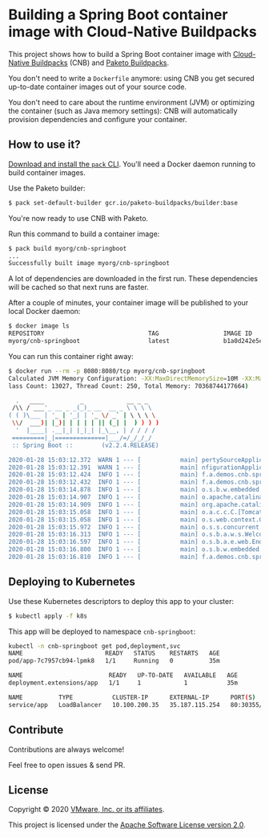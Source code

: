 # Building a Spring Boot container image with Cloud-Native Buildpacks

This project shows how to build a Spring Boot container image with
[Cloud-Native Buildpacks](https://buildpacks.io) (CNB) and
[Paketo Buildpacks](https://paketo.io).

You don't need to write a `Dockerfile` anymore: using CNB you get
secured up-to-date container images out of your source code.

You don't need to care about the runtime environment (JVM)
or optimizing the container (such as Java memory settings):
CNB will automatically provision dependencies and configure your container.

## How to use it?

[Download and install the `pack` CLI](https://github.com/buildpacks/pack/releases).
You'll need a Docker daemon running to build container images.

Use the Paketo builder:
```bash
$ pack set-default-builder gcr.io/paketo-buildpacks/builder:base
```

You're now ready to use CNB with Paketo.

Run this command to build a container image:
```bash
$ pack build myorg/cnb-springboot
...
Successfully built image myorg/cnb-springboot
```

A lot of dependencies are downloaded in the first run.
These dependencies will be cached so that next runs are faster.

After a couple of minutes, your container image will be published 
to your local Docker daemon:
```bash
$ docker image ls
REPOSITORY                             TAG                  IMAGE ID    
myorg/cnb-springboot                   latest               b1a0d242e5ec
```

You can run this container right away:
```bash
$ docker run --rm -p 8080:8080/tcp myorg/cnb-springboot
Calculated JVM Memory Configuration: -XX:MaxDirectMemorySize=10M -XX:MaxMetaspaceSize=87457K -XX:ReservedCodeCacheSize=240M -Xss1M -Xmx68718877278K (Head Room: 0%, Loaded C
lass Count: 13027, Thread Count: 250, Total Memory: 70368744177664)

  .   ____          _            __ _ _
 /\\ / ___'_ __ _ _(_)_ __  __ _ \ \ \ \
( ( )\___ | '_ | '_| | '_ \/ _` | \ \ \ \
 \\/  ___)| |_)| | | | | || (_| |  ) ) ) )
  '  |____| .__|_| |_|_| |_\__, | / / / /
 =========|_|==============|___/=/_/_/_/
 :: Spring Boot ::        (v2.2.4.RELEASE)

2020-01-28 15:03:12.372  WARN 1 --- [           main] pertySourceApplicationContextInitializer : Skipping 'cloud' property source addition because not in a cloud
2020-01-28 15:03:12.391  WARN 1 --- [           main] nfigurationApplicationContextInitializer : Skipping reconfiguration because not in a cloud
2020-01-28 15:03:12.424  INFO 1 --- [           main] f.a.demos.cnb.springboot.Application     : Starting Application on b087eee7b53a with PID 1 (/workspace/BOOT-INF/classes started by cnb in /workspace)
2020-01-28 15:03:12.432  INFO 1 --- [           main] f.a.demos.cnb.springboot.Application     : No active profile set, falling back to default profiles: default
2020-01-28 15:03:14.878  INFO 1 --- [           main] o.s.b.w.embedded.tomcat.TomcatWebServer  : Tomcat initialized with port(s): 8080 (http)
2020-01-28 15:03:14.907  INFO 1 --- [           main] o.apache.catalina.core.StandardService   : Starting service [Tomcat]
2020-01-28 15:03:14.909  INFO 1 --- [           main] org.apache.catalina.core.StandardEngine  : Starting Servlet engine: [Apache Tomcat/9.0.30]
2020-01-28 15:03:15.058  INFO 1 --- [           main] o.a.c.c.C.[Tomcat].[localhost].[/]       : Initializing Spring embedded WebApplicationContext
2020-01-28 15:03:15.058  INFO 1 --- [           main] o.s.web.context.ContextLoader            : Root WebApplicationContext: initialization completed in 2506 ms
2020-01-28 15:03:15.972  INFO 1 --- [           main] o.s.s.concurrent.ThreadPoolTaskExecutor  : Initializing ExecutorService 'applicationTaskExecutor'
2020-01-28 15:03:16.313  INFO 1 --- [           main] o.s.b.a.w.s.WelcomePageHandlerMapping    : Adding welcome page template: index
2020-01-28 15:03:16.597  INFO 1 --- [           main] o.s.b.a.e.web.EndpointLinksResolver      : Exposing 3 endpoint(s) beneath base path '/actuator'
2020-01-28 15:03:16.800  INFO 1 --- [           main] o.s.b.w.embedded.tomcat.TomcatWebServer  : Tomcat started on port(s): 8080 (http) with context path ''
2020-01-28 15:03:16.810  INFO 1 --- [           main] f.a.demos.cnb.springboot.Application     : Started Application in 5.746 seconds (JVM running for 10.604)
```

## Deploying to Kubernetes

Use these Kubernetes descriptors to deploy this app to your cluster:
```bash
$ kubectl apply -f k8s
```

This app will be deployed to namespace `cnb-springboot`:
```bash
kubectl -n cnb-springboot get pod,deployment,svc
NAME                       READY   STATUS    RESTARTS   AGE
pod/app-7c7957cb94-lpmk8   1/1     Running   0          35m

NAME                        READY   UP-TO-DATE   AVAILABLE   AGE
deployment.extensions/app   1/1     1            1           35m

NAME          TYPE           CLUSTER-IP      EXTERNAL-IP      PORT(S)        AGE
service/app   LoadBalancer   10.100.200.35   35.187.115.254   80:30355/TCP   35m
```

## Contribute

Contributions are always welcome!

Feel free to open issues & send PR.

## License

Copyright &copy; 2020 [VMware, Inc. or its affiliates](https://vmware.com).

This project is licensed under the [Apache Software License version 2.0](https://www.apache.org/licenses/LICENSE-2.0).
